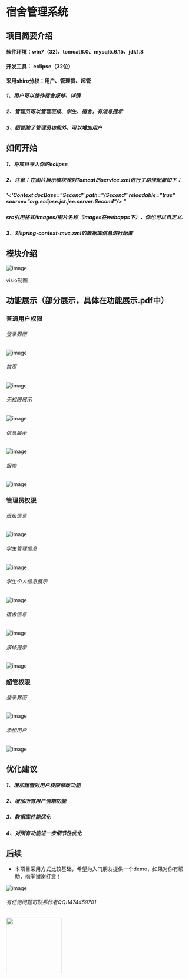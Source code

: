 # 宿舍管理系统

## 项目简要介绍
#### 软件环境：win7（32)、tomcat8.0、mysql5.6.15、jdk1.8
#### 开发工具： eclipse（32位）

#### 采用shiro分权：用户、管理员、超管
#####  1、用户可以操作宿舍报修、详情
#####  2、管理员可以管理班级、学生、宿舍，有消息提示
#####  3、超管除了管理员功能外，可以增加用户

## 如何开始
##### 1、将项目导入你的eclipse
##### 2、注意：在图片展示模块我对Tomcat的service.xml进行了路径配置如下：
#####  '<'Context docBase="Second" path="/Second" reloadable="true" source="org.eclipse.jst.jee.server:Second"/></Host> "
#####  src引用格式/images/图片名称（images在webapps下），你也可以自定义.
##### 3、对spring-context-mvc.xml的数据库信息进行配置

## 模块介绍
 ![image](https://github.com/cntianjue/Second/blob/master/img/%E5%8A%9F%E8%83%BD%E6%A8%A1%E5%9D%97.png)
 
 visio制图

## 功能展示（部分展示，具体在功能展示.pdf中）

### 普通用户权限
 
 ###### 登录界面
  ![image](https://github.com/cntianjue/Second/blob/master/img/%E6%99%AE%E9%80%9A%E7%94%A8%E6%88%B7/QQ%E5%9B%BE%E7%89%8720190508074618.png)
 
 ###### 首页
  ![image](https://github.com/cntianjue/Second/blob/master/img/%E6%99%AE%E9%80%9A%E7%94%A8%E6%88%B7/QQ%E5%9B%BE%E7%89%8720190508074704.png)

 ###### 无权限展示
  ![image](https://github.com/cntianjue/Second/blob/master/img/%E6%99%AE%E9%80%9A%E7%94%A8%E6%88%B7/QQ%E5%9B%BE%E7%89%8720190508074731.png?imageMogr2/auto-orient/strip%7CimageView2/2/w/300)
  
 ###### 信息展示
  ![image](https://github.com/cntianjue/Second/blob/master/img/%E6%99%AE%E9%80%9A%E7%94%A8%E6%88%B7/QQ%E5%9B%BE%E7%89%8720190508074908.png)
 ###### 报修
 ![image](https://github.com/cntianjue/Second/blob/master/img/%E6%99%AE%E9%80%9A%E7%94%A8%E6%88%B7/QQ%E5%9B%BE%E7%89%8720190508075058.png)
 
 ### 管理员权限

###### 班级信息
 
 ![image](https://github.com/cntianjue/Second/blob/master/img/%E7%AE%A1%E7%90%86%E5%91%98/QQ%E5%9B%BE%E7%89%8720190508075340.png)

###### 学生管理信息
 
 ![image](https://github.com/cntianjue/Second/blob/master/img/%E7%AE%A1%E7%90%86%E5%91%98/QQ%E5%9B%BE%E7%89%8720190508075457.png)

###### 学生个人信息展示
 
 ![image](https://github.com/cntianjue/Second/blob/master/img/%E7%AE%A1%E7%90%86%E5%91%98/QQ%E5%9B%BE%E7%89%8720190508075658.png)

###### 宿舍信息
 
 ![image](https://github.com/cntianjue/Second/blob/master/img/%E7%AE%A1%E7%90%86%E5%91%98/QQ%E5%9B%BE%E7%89%8720190508075817.png)

###### 报修提示
 
 ![image](https://github.com/cntianjue/Second/blob/master/img/%E7%AE%A1%E7%90%86%E5%91%98/QQ%E5%9B%BE%E7%89%8720190508081724.png)
 
 ### 超管权限
 
 ###### 登录界面

![image](https://github.com/cntianjue/Second/blob/master/img/%E8%B6%85%E7%AE%A1/QQ%E5%9B%BE%E7%89%8720190508081818.png)

###### 添加用户
 
 ![image](https://github.com/cntianjue/Second/blob/master/img/%E8%B6%85%E7%AE%A1/QQ%E5%9B%BE%E7%89%8720190508081913.png)
 
 ## 优化建议
 
##### 1、增加超管对用户权限修改功能

##### 2、增加所有用户信箱功能

##### 3、数据库性能优化

##### 4、对所有功能进一步细节性优化

## 后续

* 本项目采用方式比较基础，希望为入门朋友提供一个demo，如果对你有帮助，抱拳谢谢打赏！

![image](https://github.com/cntianjue/Second/blob/master/src/main/webapp/images/zhifu.png?imageMogr2/auto-orient/strip%7CimageView2/2/w/150)


###### 有任何问题可联系作者QQ:1474459701

 
 <img src="https://github.com/cntianjue/Second/blob/master/src/main/webapp/images/zhifu.png" width="150">
